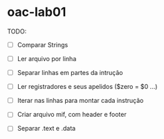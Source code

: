 # oac-lab01

TODO:

- [ ] Comparar Strings
- [ ] Ler arquivo por linha
- [ ] Separar linhas em partes da intrução
- [ ] Ler registradores e seus apelidos ($zero = $0 ...)
- [ ] Iterar nas linhas para montar cada instrução
- [ ] Criar arquivo mif, com header e footer

- [ ] Separar .text e .data
